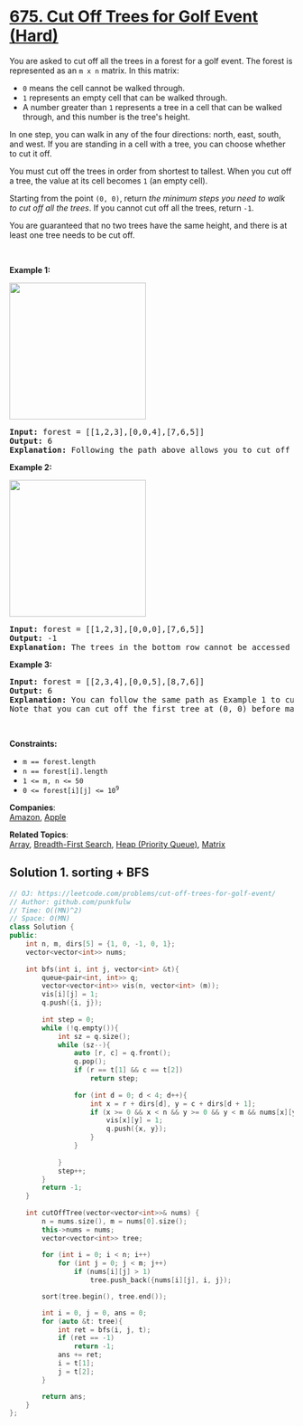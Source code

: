 # [675. Cut Off Trees for Golf Event (Hard)](https://leetcode.com/problems/cut-off-trees-for-golf-event/)

<p>You are asked to cut off all the trees in a forest for a golf event. The forest is represented as an <code>m x n</code> matrix. In this matrix:</p>

<ul>
	<li><code>0</code> means the cell cannot be walked through.</li>
	<li><code>1</code> represents an empty cell that can be walked through.</li>
	<li>A number greater than <code>1</code> represents a tree in a cell that can be walked through, and this number is the tree's height.</li>
</ul>

<p>In one step, you can walk in any of the four directions: north, east, south, and west. If you are standing in a cell with a tree, you can choose whether to cut it off.</p>

<p>You must cut off the trees in order from shortest to tallest. When you cut off a tree, the value at its cell becomes <code>1</code> (an empty cell).</p>

<p>Starting from the point <code>(0, 0)</code>, return <em>the minimum steps you need to walk to cut off all the trees</em>. If you cannot cut off all the trees, return <code>-1</code>.</p>

<p>You are guaranteed that no two trees have the same height, and there is at least one tree needs to be cut off.</p>

<p>&nbsp;</p>
<p><strong>Example 1:</strong></p>
<img alt="" src="https://assets.leetcode.com/uploads/2020/11/26/trees1.jpg" style="width: 242px; height: 242px;">
<pre><strong>Input:</strong> forest = [[1,2,3],[0,0,4],[7,6,5]]
<strong>Output:</strong> 6
<strong>Explanation:</strong> Following the path above allows you to cut off the trees from shortest to tallest in 6 steps.
</pre>

<p><strong>Example 2:</strong></p>
<img alt="" src="https://assets.leetcode.com/uploads/2020/11/26/trees2.jpg" style="width: 242px; height: 242px;">
<pre><strong>Input:</strong> forest = [[1,2,3],[0,0,0],[7,6,5]]
<strong>Output:</strong> -1
<strong>Explanation:</strong> The trees in the bottom row cannot be accessed as the middle row is blocked.
</pre>

<p><strong>Example 3:</strong></p>

<pre><strong>Input:</strong> forest = [[2,3,4],[0,0,5],[8,7,6]]
<strong>Output:</strong> 6
<b>Explanation:</b> You can follow the same path as Example 1 to cut off all the trees.
Note that you can cut off the first tree at (0, 0) before making any steps.
</pre>

<p>&nbsp;</p>
<p><strong>Constraints:</strong></p>

<ul>
	<li><code>m == forest.length</code></li>
	<li><code>n == forest[i].length</code></li>
	<li><code>1 &lt;= m, n &lt;= 50</code></li>
	<li><code>0 &lt;= forest[i][j] &lt;= 10<sup>9</sup></code></li>
</ul>


**Companies**:  
[Amazon](https://leetcode.com/company/amazon), [Apple](https://leetcode.com/company/apple)

**Related Topics**:  
[Array](https://leetcode.com/tag/array/), [Breadth-First Search](https://leetcode.com/tag/breadth-first-search/), [Heap (Priority Queue)](https://leetcode.com/tag/heap-priority-queue/), [Matrix](https://leetcode.com/tag/matrix/)

## Solution 1. sorting + BFS

```cpp
// OJ: https://leetcode.com/problems/cut-off-trees-for-golf-event/
// Author: github.com/punkfulw
// Time: O((MN)^2)
// Space: O(MN)
class Solution {
public:
    int n, m, dirs[5] = {1, 0, -1, 0, 1};
    vector<vector<int>> nums;
    
    int bfs(int i, int j, vector<int> &t){
        queue<pair<int, int>> q;
        vector<vector<int>> vis(n, vector<int> (m));
        vis[i][j] = 1;
        q.push({i, j});
        
        int step = 0;      
        while (!q.empty()){
            int sz = q.size();
            while (sz--){
                auto [r, c] = q.front();
                q.pop();
                if (r == t[1] && c == t[2])
                    return step;
                
                for (int d = 0; d < 4; d++){
                    int x = r + dirs[d], y = c + dirs[d + 1];
                    if (x >= 0 && x < n && y >= 0 && y < m && nums[x][y] != 0 && !vis[x][y]){
                        vis[x][y] = 1;
                        q.push({x, y});
                    }
                }
                
            }
            step++;
        }
        return -1;
    }
    
    int cutOffTree(vector<vector<int>>& nums) {
        n = nums.size(), m = nums[0].size();
        this->nums = nums;
        vector<vector<int>> tree;
        
        for (int i = 0; i < n; i++)
            for (int j = 0; j < m; j++)
                if (nums[i][j] > 1)
                    tree.push_back({nums[i][j], i, j});

        sort(tree.begin(), tree.end());

        int i = 0, j = 0, ans = 0;
        for (auto &t: tree){
            int ret = bfs(i, j, t);
            if (ret == -1)
                return -1;
            ans += ret;
            i = t[1];
            j = t[2];
        }

        return ans;
    }
};
```
